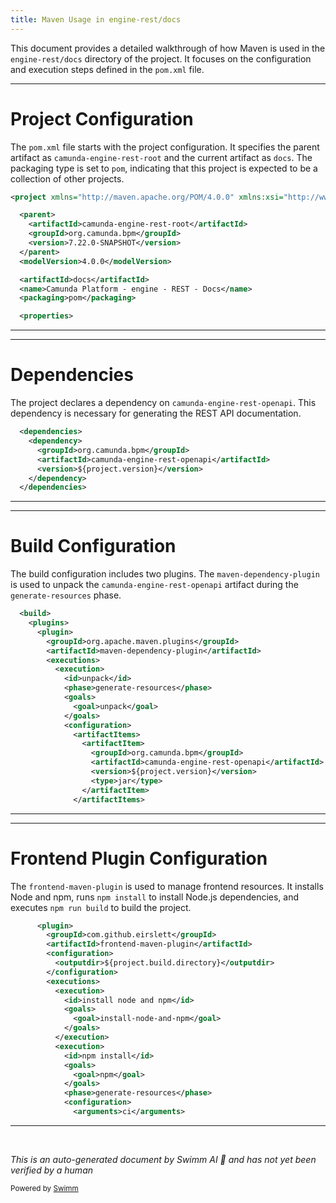 ```yaml
---
title: Maven Usage in engine-rest/docs
---
```

This document provides a detailed walkthrough of how Maven is used in the `engine-rest/docs` directory of the project. It focuses on the configuration and execution steps defined in the `pom.xml` file.

<SwmSnippet path="/engine-rest/docs/pom.xml" line="1">

---

# Project Configuration

The `pom.xml` file starts with the project configuration. It specifies the parent artifact as `camunda-engine-rest-root` and the current artifact as `docs`. The packaging type is set to `pom`, indicating that this project is expected to be a collection of other projects.

```xml
<project xmlns="http://maven.apache.org/POM/4.0.0" xmlns:xsi="http://www.w3.org/2001/XMLSchema-instance" xsi:schemaLocation="http://maven.apache.org/POM/4.0.0 http://maven.apache.org/xsd/maven-4.0.0.xsd">

  <parent>
    <artifactId>camunda-engine-rest-root</artifactId>
    <groupId>org.camunda.bpm</groupId>
    <version>7.22.0-SNAPSHOT</version>
  </parent>
  <modelVersion>4.0.0</modelVersion>

  <artifactId>docs</artifactId>
  <name>Camunda Platform - engine - REST - Docs</name>
  <packaging>pom</packaging>

  <properties>
```

---

</SwmSnippet>

<SwmSnippet path="/engine-rest/docs/pom.xml" line="18">

---

# Dependencies

The project declares a dependency on `camunda-engine-rest-openapi`. This dependency is necessary for generating the REST API documentation.

```xml
  <dependencies>
    <dependency>
      <groupId>org.camunda.bpm</groupId>
      <artifactId>camunda-engine-rest-openapi</artifactId>
      <version>${project.version}</version>
    </dependency>
  </dependencies>
```

---

</SwmSnippet>

<SwmSnippet path="/engine-rest/docs/pom.xml" line="26">

---

# Build Configuration

The build configuration includes two plugins. The `maven-dependency-plugin` is used to unpack the `camunda-engine-rest-openapi` artifact during the `generate-resources` phase.

```xml
  <build>
    <plugins>
      <plugin>
        <groupId>org.apache.maven.plugins</groupId>
        <artifactId>maven-dependency-plugin</artifactId>
        <executions>
          <execution>
            <id>unpack</id>
            <phase>generate-resources</phase>
            <goals>
              <goal>unpack</goal>
            </goals>
            <configuration>
              <artifactItems>
                <artifactItem>
                  <groupId>org.camunda.bpm</groupId>
                  <artifactId>camunda-engine-rest-openapi</artifactId>
                  <version>${project.version}</version>
                  <type>jar</type>
                </artifactItem>
              </artifactItems>
```

---

</SwmSnippet>

<SwmSnippet path="/engine-rest/docs/pom.xml" line="51">

---

# Frontend Plugin Configuration

The `frontend-maven-plugin` is used to manage frontend resources. It installs Node and npm, runs `npm install` to install Node.js dependencies, and executes `npm run build` to build the project.

```xml
      <plugin>
        <groupId>com.github.eirslett</groupId>
        <artifactId>frontend-maven-plugin</artifactId>
        <configuration>
          <outputdir>${project.build.directory}</outputdir>
        </configuration>
        <executions>
          <execution>
            <id>install node and npm</id>
            <goals>
              <goal>install-node-and-npm</goal>
            </goals>
          </execution>
          <execution>
            <id>npm install</id>
            <goals>
              <goal>npm</goal>
            </goals>
            <phase>generate-resources</phase>
            <configuration>
              <arguments>ci</arguments>
```

---

</SwmSnippet>

&nbsp;

*This is an auto-generated document by Swimm AI 🌊 and has not yet been verified by a human*

<SwmMeta version="3.0.0" repo-id="Z2l0aHViJTNBJTNBREVNTy1jYW11bmRhLWJwbS1wbGF0Zm9ybSUzQSUzQXN3aW1taW8=" repo-name="DEMO-camunda-bpm-platform"><sup>Powered by [Swimm](/)</sup></SwmMeta>
